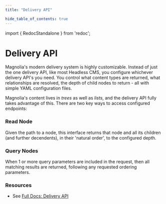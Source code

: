 ```yaml
---
title: "Delivery API"

hide_table_of_contents: true
---
```


import { RedocStandalone } from 'redoc';

# Delivery API

Magnolia's modern delivery system is highly customizable. Instead of just the one delivery API, like most Headless CMS, you configure whichever delivery API's you need. You control what content types are returned, what relationships are resolved, the depth of child nodes to return - all with simple YAML configuration files.

Magnolia's content lives in *trees* as well as *lists*, and the delivery API fully takes advantage of this. There are two key ways to access configured endpoints: 

### Read Node

Given the path to a node, this interface returns that node and all its children (and further decendents), in their 'natural order', to the configured depth.

### Query Nodes

When 1 or more query parameters are included in the request, then all matching results are returned, following any requested ordering parameters.

### Resources
* See [Full Docs: Delivery API](https://documentation.magnolia-cms.com/display/DOCS/Delivery+endpoint+API+v2)


<!-- TODO  

# Read Node
If no parameters are used in the request, the 'Read Node' interface returns just the node and it's children to a certain depth, in accordance to the configuration of the REST endpoint. Child nodes are returned in their natural order.

## Get children
By appending the ```@nodes``` handle to url, only the child nodes of the path are returned, not the contents of the specified node itself.

# Query Nodes
If any parameters are added to the url, then the 'Query Nodes' interface is used.


<RedocStandalone
  specUrl="https://raw.githubusercontent.com/OAI/OpenAPI-Specification/master/examples/v3.0/petstore.yaml"
/>

-->

